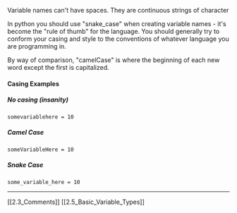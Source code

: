 Variable  names can't  have spaces. 
They are continuous strings of character

In python you should use "snake_case" when creating variable names - 
it's become the "rule of thumb" for the language.
You should generally try to conform your casing and style to the conventions of whatever
language you are programming in.

By way of comparison, "camelCase" is where the beginning of each new word except the
first is capitalized. 

#### Casing Examples
##### No casing (insanity) 
```
somevariablehere = 10
```

##### Camel Case
```
someVariableHere = 10
```

##### Snake Case
```
some_variable_here = 10
```

---
[[2.3_Comments]]
[[2.5_Basic_Variable_Types]]